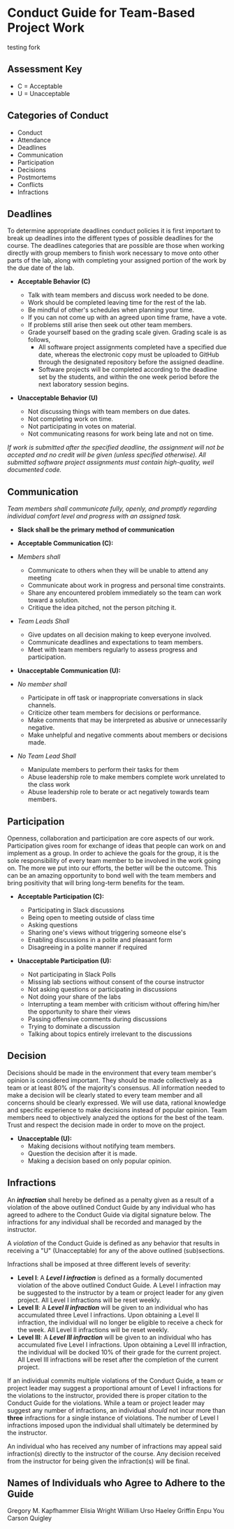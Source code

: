 # Conduct Guide for Team-Based Project Work

testing fork

## Assessment Key

* C = Acceptable
* U = Unacceptable

## Categories of Conduct

* Conduct
* Attendance
* Deadlines
* Communication
* Participation
* Decisions
* Postmortems
* Conflicts
* Infractions

## Deadlines

To determine appropriate deadlines conduct policies it is first important to
break up deadlines into the different types of possible deadlines for the
course. The deadlines categories that are possible are those when working
directly with group members to finish work necessary to move onto other parts
of the lab, along with completing your assigned portion of the work by the due
date of the lab.

* **Acceptable Behavior (C)**
  * Talk with team members and discuss work needed to be done.
  * Work should be completed leaving time for the rest of the lab.
  * Be mindful of other's schedules when planning your time.
  * If you can not come up with an agreed upon time frame, have a vote.
  * If problems still arise then seek out other team members.
  * Grade yourself based on the grading scale given. Grading scale is as follows,
    * All software project assignments completed have a specified due date, whereas
  the electronic copy must be uploaded to GitHub through the designated repository
  before the assigned deadline.
    * Software projects will be completed according to the deadline set by
  the students, and within the one week period before the next laboratory session
  begins.

* **Unacceptable Behavior (U)**
  * Not discussing things with team members on due dates.
  * Not completing work on time.
  * Not participating in votes on material.
  * Not communicating reasons for work being late and not on time.

*If work is submitted after the specified deadline, the assignment will not be
accepted and no credit will be given (unless specified otherwise). All submitted
software project assignments must contain high-quality, well documented code.*

## Communication

*Team members shall communicate fully, openly, and promptly regarding individual
comfort level and progress with an assigned task.*

* **Slack shall be the primary method of communication**

* **Acceptable Communication (C):**

* *Members shall*
  * Communicate to others when they will be unable to attend any meeting
  * Communicate about work in progress and personal time constraints.
  * Share any encountered problem immediately so the team can work toward a solution.
  * Critique the idea pitched, not the person pitching it.

* *Team Leads Shall*
  * Give updates on all decision making to keep everyone involved.
  * Communicate deadlines and expectations to team members.
  * Meet with team members regularly to assess progress and participation.

* **Unacceptable Communication (U):**

* *No member shall*
  * Participate in off task or inappropriate conversations in slack channels.
  * Criticize other team members for decisions or performance.
  * Make comments that may be interpreted as abusive or unnecessarily negative.
  * Make unhelpful and negative comments about members or decisions made.

* *No Team Lead Shall*
  * Manipulate members to perform their tasks for them
  * Abuse leadership role to make members complete work unrelated to the class work
  * Abuse leadership role to berate or act negatively towards team members.

## Participation

Openness, collaboration and participation are core aspects of our work.
Participation gives room for exchange of ideas that people can work on and
implement as a group. In order to achieve the goals for the group, it is the
sole responsibility of every team member to be involved in the work going on.
The more we put into our efforts, the better will be the outcome. This can be
an amazing opportunity to bond well with the team members and bring positivity
that will bring long-term benefits for the team.

* **Acceptable Participation (C):**
  * Participating in Slack discussions
  * Being open to meeting outside of class time
  * Asking questions
  * Sharing one's views without triggering someone else's
  * Enabling discussions in a polite and pleasant form
  * Disagreeing in a polite manner if required

* **Unacceptable Participation (U):**
  * Not participating in Slack Polls
  * Missing lab sections without consent of the course instructor
  * Not asking questions or participating in discussions
  * Not doing your share of the labs
  * Interrupting a team member with criticism without offering him/her the
    opportunity to share their views
  * Passing offensive comments during discussions
  * Trying to dominate a discussion
  * Talking about topics entirely irrelevant to the discussions

## Decision

Decisions should be made in the environment that every team member's opinion
is considered important. They should be made collectively as a team or at
least 80% of the majority's consensus. All information needed to make a
decision will be clearly stated to every team member and all concerns should
be clearly expressed. We will use data, rational knowledge and specific
experience to make decisions instead of popular opinion. Team members need to
objectively analyzed the options for the best of the team. Trust and respect
the decision made in order to move on the project.

* **Unacceptable (U):**
  * Making decisions without notifying team members.
  * Question the decision after it is made.
  * Making a decision based on only popular opinion.

## Infractions

An ***infraction*** shall hereby be defined as a penalty given as a result of a
violation of the above outlined Conduct Guide by any individual who has agreed
to adhere to the Conduct Guide via digital signature below. The infractions for
any individual shall be recorded and managed by the instructor.

A *violation* of the Conduct Guide is defined as any behavior that results in receiving
a "U" (Unacceptable) for any of the above outlined (sub)sections.

Infractions shall be imposed at three different levels of severity:

* **Level I**: A ***Level I infraction*** is defined as a formally documented
 violation of the above outlined Conduct Guide. A Level I infraction may be
 suggested to the instructor by a team or project leader for any given project.
 All Level I infractions will be reset weekly.
* **Level II**: A ***Level II infraction*** will be given to an individual who
 has accumulated three Level I infractions. Upon obtaining a Level II infraction,
 the individual will no longer be eligible to receive a check for the week. All
 Level II infractions will be reset weekly.
* **Level III**: A ***Level III infraction*** will be given to an individual who
 has accumulated five Level I infractions. Upon obtaining a Level III infraction,
 the individual will be docked 10% of their grade for the current project. All
 Level III infractions will be reset after the completion of the current project.

If an individual commits multiple violations of the Conduct Guide, a team or
project leader may suggest a proportional amount of Level I infractions for the
violations to the instructor, provided there is proper citation to the Conduct
Guide for the violations. While a team or project leader may suggest any number
of infractions, an individual *should* not incur more than **three** infractions
for a single instance of violations. The number of Level I infractions imposed
upon the individual shall ultimately be determined by the instructor.

An individual who has received any number of infractions may appeal said
infraction(s) directly to the instructor of the course. Any decision received
from the instructor for being given the infraction(s) will be final.

## Names of Individuals who Agree to Adhere to the Guide

Gregory M. Kapfhammer
Elisia Wright
William Urso
Haeley Griffin
Enpu You
Carson Quigley
